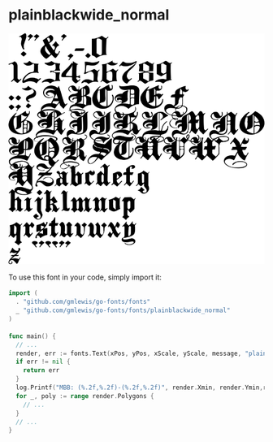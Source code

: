 # plainblackwide_normal

![plainblackwide_normal](plainblackwide_normal.png)

To use this font in your code, simply import it:

```go
import (
  . "github.com/gmlewis/go-fonts/fonts"
  _ "github.com/gmlewis/go-fonts/fonts/plainblackwide_normal"
)

func main() {
  // ...
  render, err := fonts.Text(xPos, yPos, xScale, yScale, message, "plainblackwide_normal")
  if err != nil {
    return err
  }
  log.Printf("MBB: (%.2f,%.2f)-(%.2f,%.2f)", render.Xmin, render.Ymin,render.Xmax, render.Ymax)
  for _, poly := range render.Polygons {
    // ...
  }
  // ...
}
```
